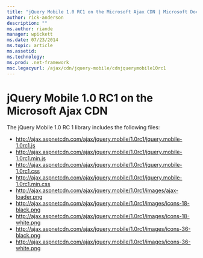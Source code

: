 ```yaml
---
title: "jQuery Mobile 1.0 RC1 on the Microsoft Ajax CDN | Microsoft Docs"
author: rick-anderson
description: ""
ms.author: riande
manager: wpickett
ms.date: 07/23/2014
ms.topic: article
ms.assetid: 
ms.technology: 
ms.prod: .net-framework
msc.legacyurl: /ajax/cdn/jquery-mobile/cdnjquerymobile10rc1
---
```

jQuery Mobile 1.0 RC1 on the Microsoft Ajax CDN
====================
The jQuery Mobile 1.0 RC 1 library includes the following files:

- http://ajax.aspnetcdn.com/ajax/jquery.mobile/1.0rc1/jquery.mobile-1.0rc1.js
- http://ajax.aspnetcdn.com/ajax/jquery.mobile/1.0rc1/jquery.mobile-1.0rc1.min.js
- http://ajax.aspnetcdn.com/ajax/jquery.mobile/1.0rc1/jquery.mobile-1.0rc1.css
- http://ajax.aspnetcdn.com/ajax/jquery.mobile/1.0rc1/jquery.mobile-1.0rc1.min.css
- http://ajax.aspnetcdn.com/ajax/jquery.mobile/1.0rc1/images/ajax-loader.png
- http://ajax.aspnetcdn.com/ajax/jquery.mobile/1.0rc1/images/icons-18-black.png
- http://ajax.aspnetcdn.com/ajax/jquery.mobile/1.0rc1/images/icons-18-white.png
- http://ajax.aspnetcdn.com/ajax/jquery.mobile/1.0rc1/images/icons-36-black.png
- http://ajax.aspnetcdn.com/ajax/jquery.mobile/1.0rc1/images/icons-36-white.png